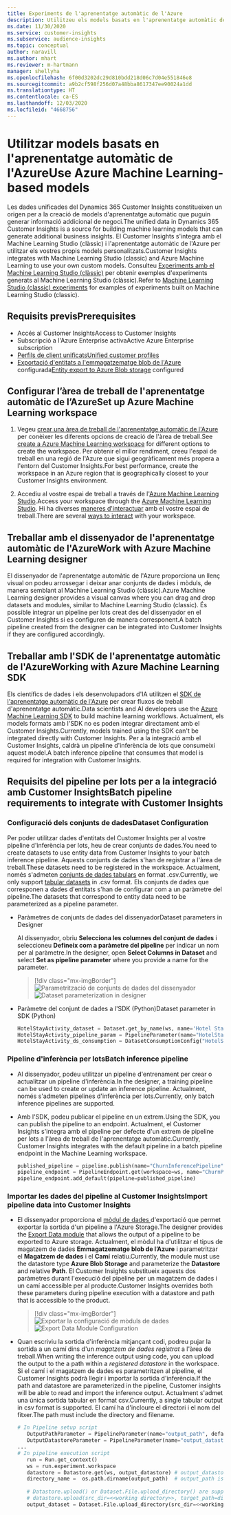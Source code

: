 ```yaml
---
title: Experiments de l'aprenentatge automàtic de l'Azure
description: Utilitzeu els models basats en l'aprenentatge automàtic de l'Azure al Dynamics 365 Customer Insights.
ms.date: 11/30/2020
ms.service: customer-insights
ms.subservice: audience-insights
ms.topic: conceptual
author: naravill
ms.author: mhart
ms.reviewer: m-hartmann
manager: shellyha
ms.openlocfilehash: 6f00d3202dc29d810bdd218d06c7d04e551846e8
ms.sourcegitcommit: a9b2cf598f256d07a48bba8617347ee90024a1dd
ms.translationtype: HT
ms.contentlocale: ca-ES
ms.lasthandoff: 12/03/2020
ms.locfileid: "4668756"
---
```

# <a name="use-azure-machine-learning-based-models"></a><span data-ttu-id="7871a-103">Utilitzar models basats en l'aprenentatge automàtic de l'Azure</span><span class="sxs-lookup"><span data-stu-id="7871a-103">Use Azure Machine Learning-based models</span></span>

<span data-ttu-id="7871a-104">Les dades unificades del Dynamics 365 Customer Insights constitueixen un origen per a la creació de models d'aprenentatge automàtic que puguin generar informació addicional de negoci.</span><span class="sxs-lookup"><span data-stu-id="7871a-104">The unified data in Dynamics 365 Customer Insights is a source for building machine learning models that can generate additional business insights.</span></span> <span data-ttu-id="7871a-105">El Customer Insights s'integra amb el Machine Learning Studio (clàssic) i l'aprenentatge automàtic de l'Azure per utilitzar els vostres propis models personalitzats.</span><span class="sxs-lookup"><span data-stu-id="7871a-105">Customer Insights integrates with Machine Learning Studio (classic) and Azure Machine Learning to use your own custom models.</span></span> <span data-ttu-id="7871a-106">Consulteu [Experiments amb el Machine Learning Studio (clàssic)](machine-learning-studio-experiments.md) per obtenir exemples d'experiments generats al Machine Learning Studio (clàssic).</span><span class="sxs-lookup"><span data-stu-id="7871a-106">Refer to [Machine Learning Studio (classic) experiments](machine-learning-studio-experiments.md) for examples of experiments built on Machine Learning Studio (classic).</span></span> 

## <a name="prerequisites"></a><span data-ttu-id="7871a-107">Requisits previs</span><span class="sxs-lookup"><span data-stu-id="7871a-107">Prerequisites</span></span>

- <span data-ttu-id="7871a-108">Accés al Customer Insights</span><span class="sxs-lookup"><span data-stu-id="7871a-108">Access to Customer Insights</span></span>
- <span data-ttu-id="7871a-109">Subscripció a l'Azure Enterprise activa</span><span class="sxs-lookup"><span data-stu-id="7871a-109">Active Azure Enterprise subscription</span></span>
- [<span data-ttu-id="7871a-110">Perfils de client unificats</span><span class="sxs-lookup"><span data-stu-id="7871a-110">Unified customer profiles</span></span>](data-unification.md)
- <span data-ttu-id="7871a-111">[Exportació d'entitats a l'emmagatzematge blob de l'Azure](export-azure-blob-storage.md) configurada</span><span class="sxs-lookup"><span data-stu-id="7871a-111">[Entity export to Azure Blob storage](export-azure-blob-storage.md) configured</span></span>

## <a name="set-up-azure-machine-learning-workspace"></a><span data-ttu-id="7871a-112">Configurar l’àrea de treball de l'aprenentatge automàtic de l’Azure</span><span class="sxs-lookup"><span data-stu-id="7871a-112">Set up Azure Machine Learning workspace</span></span>

1. <span data-ttu-id="7871a-113">Vegeu [crear una àrea de treball de l'aprenentatge automàtic de l'Azure](https://docs.microsoft.com/azure/machine-learning/concept-workspace#-create-a-workspace) per conèixer les diferents opcions de creació de l'àrea de treball.</span><span class="sxs-lookup"><span data-stu-id="7871a-113">See [create a Azure Machine Learning workspace](https://docs.microsoft.com/azure/machine-learning/concept-workspace#-create-a-workspace) for different options to create the workspace.</span></span> <span data-ttu-id="7871a-114">Per obtenir el millor rendiment, creeu l'espai de treball en una regió de l'Azure que sigui geogràficament més propera a l'entorn del Customer Insights.</span><span class="sxs-lookup"><span data-stu-id="7871a-114">For best performance, create the workspace in an Azure region that is geographically closest to your Customer Insights environment.</span></span>

1. <span data-ttu-id="7871a-115">Accediu al vostre espai de treball a través de l'[Azure Machine Learning Studio](https://ml.azure.com/).</span><span class="sxs-lookup"><span data-stu-id="7871a-115">Access your workspace through the [Azure Machine Learning Studio](https://ml.azure.com/).</span></span> <span data-ttu-id="7871a-116">Hi ha diverses [maneres d'interactuar](https://docs.microsoft.com/azure/machine-learning/concept-workspace#tools-for-workspace-interaction) amb el vostre espai de treball.</span><span class="sxs-lookup"><span data-stu-id="7871a-116">There are several [ways to interact](https://docs.microsoft.com/azure/machine-learning/concept-workspace#tools-for-workspace-interaction) with your workspace.</span></span>

## <a name="work-with-azure-machine-learning-designer"></a><span data-ttu-id="7871a-117">Treballar amb el dissenyador de l'aprenentatge automàtic de l'Azure</span><span class="sxs-lookup"><span data-stu-id="7871a-117">Work with Azure Machine Learning designer</span></span>

<span data-ttu-id="7871a-118">El dissenyador de l'aprenentatge automàtic de l'Azure proporciona un llenç visual on podeu arrossegar i deixar anar conjunts de dades i mòduls, de manera semblant al Machine Learning Studio (clàssic).</span><span class="sxs-lookup"><span data-stu-id="7871a-118">Azure Machine Learning designer provides a visual canvas where you can drag and drop datasets and modules, similar to Machine Learning Studio (classic).</span></span> <span data-ttu-id="7871a-119">És possible integrar un pipeline per lots creat des del dissenyador en el Customer Insights si es configuren de manera corresponent.</span><span class="sxs-lookup"><span data-stu-id="7871a-119">A batch pipeline created from the designer can be integrated into Customer Insights if they are configured accordingly.</span></span> 
   
## <a name="working-with-azure-machine-learning-sdk"></a><span data-ttu-id="7871a-120">Treballar amb l'SDK de l'aprenentatge automàtic de l'Azure</span><span class="sxs-lookup"><span data-stu-id="7871a-120">Working with Azure Machine Learning SDK</span></span>

<span data-ttu-id="7871a-121">Els científics de dades i els desenvolupadors d'IA utilitzen el [SDK de l'aprenentatge automàtic de l'Azure](https://docs.microsoft.com/python/api/overview/azure/ml/?view=azure-ml-py&preserve-view=true) per crear fluxos de treball d'aprenentatge automàtic.</span><span class="sxs-lookup"><span data-stu-id="7871a-121">Data scientists and AI developers use the [Azure Machine Learning SDK](https://docs.microsoft.com/python/api/overview/azure/ml/?view=azure-ml-py&preserve-view=true) to build machine learning workflows.</span></span> <span data-ttu-id="7871a-122">Actualment, els models formats amb l'SDK no es poden integrar directament amb el Customer Insights.</span><span class="sxs-lookup"><span data-stu-id="7871a-122">Currently, models trained using the SDK can't be integrated directly with Customer Insights.</span></span> <span data-ttu-id="7871a-123">Per a la integració amb el Customer Insights, caldrà un pipeline d'inferència de lots que consumeixi aquest model.</span><span class="sxs-lookup"><span data-stu-id="7871a-123">A batch inference pipeline that consumes that model is required for integration with Customer Insights.</span></span>

## <a name="batch-pipeline-requirements-to-integrate-with-customer-insights"></a><span data-ttu-id="7871a-124">Requisits del pipeline per lots per a la integració amb Customer Insights</span><span class="sxs-lookup"><span data-stu-id="7871a-124">Batch pipeline requirements to integrate with Customer Insights</span></span>

### <a name="dataset-configuration"></a><span data-ttu-id="7871a-125">Configuració dels conjunts de dades</span><span class="sxs-lookup"><span data-stu-id="7871a-125">Dataset Configuration</span></span>

<span data-ttu-id="7871a-126">Per poder utilitzar dades d'entitats del Customer Insights per al vostre pipeline d'inferència per lots, heu de crear conjunts de dades.</span><span class="sxs-lookup"><span data-stu-id="7871a-126">You need to create datasets to use entity data from Customer Insights to your batch inference pipeline.</span></span> <span data-ttu-id="7871a-127">Aquests conjunts de dades s'han de registrar a l'àrea de treball.</span><span class="sxs-lookup"><span data-stu-id="7871a-127">These datasets need to be registered in the workspace.</span></span> <span data-ttu-id="7871a-128">Actualment, només s'admeten [conjunts de dades tabulars](https://docs.microsoft.com/azure/machine-learning/how-to-create-register-datasets#tabulardataset) en format .csv.</span><span class="sxs-lookup"><span data-stu-id="7871a-128">Currently, we only support [tabular datasets](https://docs.microsoft.com/azure/machine-learning/how-to-create-register-datasets#tabulardataset) in .csv format.</span></span> <span data-ttu-id="7871a-129">Els conjunts de dades que corresponen a dades d'entitats s'han de configurar com a un paràmetre del pipeline.</span><span class="sxs-lookup"><span data-stu-id="7871a-129">The datasets that correspond to entity data need to be parameterized as a pipeline parameter.</span></span>
   
* <span data-ttu-id="7871a-130">Paràmetres de conjunts de dades del dissenyador</span><span class="sxs-lookup"><span data-stu-id="7871a-130">Dataset parameters in Designer</span></span>
   
     <span data-ttu-id="7871a-131">Al dissenyador, obriu **Selecciona les columnes del conjunt de dades** i seleccioneu **Defineix com a paràmetre del pipeline** per indicar un nom per al paràmetre.</span><span class="sxs-lookup"><span data-stu-id="7871a-131">In the designer, open **Select Columns in Dataset** and select **Set as pipeline parameter** where you provide a name for the parameter.</span></span>

     > [!div class="mx-imgBorder"]
     > <span data-ttu-id="7871a-132">![Parametrització de conjunts de dades del dissenyador](media/intelligence-designer-dataset-parameters.png "Parametrització de conjunts de dades del dissenyador")</span><span class="sxs-lookup"><span data-stu-id="7871a-132">![Dataset parameterization in designer](media/intelligence-designer-dataset-parameters.png "Dataset parameterization in designer")</span></span>
   
* <span data-ttu-id="7871a-133">Paràmetre del conjunt de dades a l'SDK (Python)</span><span class="sxs-lookup"><span data-stu-id="7871a-133">Dataset parameter in SDK (Python)</span></span>
   
   ```python
   HotelStayActivity_dataset = Dataset.get_by_name(ws, name='Hotel Stay Activity Data')
   HotelStayActivity_pipeline_param = PipelineParameter(name="HotelStayActivity_pipeline_param", default_value=HotelStayActivity_dataset)
   HotelStayActivity_ds_consumption = DatasetConsumptionConfig("HotelStayActivity_dataset", HotelStayActivity_pipeline_param)
   ```

### <a name="batch-inference-pipeline"></a><span data-ttu-id="7871a-134">Pipeline d'inferència per lots</span><span class="sxs-lookup"><span data-stu-id="7871a-134">Batch inference pipeline</span></span>
  
* <span data-ttu-id="7871a-135">Al dissenyador, podeu utilitzar un pipeline d'entrenament per crear o actualitzar un pipeline d'inferència.</span><span class="sxs-lookup"><span data-stu-id="7871a-135">In the designer, a training pipeline can be used to create or update an inference pipeline.</span></span> <span data-ttu-id="7871a-136">Actualment, només s'admeten pipelines d'inferència per lots.</span><span class="sxs-lookup"><span data-stu-id="7871a-136">Currently, only batch inference pipelines are supported.</span></span>

* <span data-ttu-id="7871a-137">Amb l'SDK, podeu publicar el pipeline en un extrem.</span><span class="sxs-lookup"><span data-stu-id="7871a-137">Using the SDK, you can publish the pipeline to an endpoint.</span></span> <span data-ttu-id="7871a-138">Actualment, el Customer Insights s'integra amb el pipeline per defecte d'un extrem de pipeline per lots a l'àrea de treball de l'aprenentatge automàtic.</span><span class="sxs-lookup"><span data-stu-id="7871a-138">Currently, Customer Insights integrates with the default pipeline in a batch pipeline endpoint in the Machine Learning workspace.</span></span>
   
   ```python
   published_pipeline = pipeline.publish(name="ChurnInferencePipeline", description="Published Churn Inference pipeline")
   pipeline_endpoint = PipelineEndpoint.get(workspace=ws, name="ChurnPipelineEndpoint") 
   pipeline_endpoint.add_default(pipeline=published_pipeline)
   ```

### <a name="import-pipeline-data-into-customer-insights"></a><span data-ttu-id="7871a-139">Importar les dades del pipeline al Customer Insights</span><span class="sxs-lookup"><span data-stu-id="7871a-139">Import pipeline data into Customer Insights</span></span>

* <span data-ttu-id="7871a-140">El dissenyador proporciona el [mòdul de dades ](https://docs.microsoft.com/azure/machine-learning/algorithm-module-reference/export-data)d'exportació que permet exportar la sortida d'un pipeline a l'Azure Storage.</span><span class="sxs-lookup"><span data-stu-id="7871a-140">The designer provides the [Export Data module](https://docs.microsoft.com/azure/machine-learning/algorithm-module-reference/export-data) that allows the output of a pipeline to be exported to Azure storage.</span></span> <span data-ttu-id="7871a-141">Actualment, el mòdul ha d'utilitzar el tipus de magatzem de dades **Emmagatzematge blob de l’Azure** i parametritzar el **Magatzem de dades** i el **Camí** relatiu.</span><span class="sxs-lookup"><span data-stu-id="7871a-141">Currently, the module must use the datastore type **Azure Blob Storage** and parameterize the **Datastore** and relative **Path**.</span></span> <span data-ttu-id="7871a-142">El Customer Insights substitueix aquests dos paràmetres durant l'execució del pipeline per un magatzem de dades i un camí accessible per al producte.</span><span class="sxs-lookup"><span data-stu-id="7871a-142">Customer Insights overrides both these parameters during pipeline execution with a datastore and path that is accessible to the product.</span></span>
   > [!div class="mx-imgBorder"]
   > <span data-ttu-id="7871a-143">![Exportar la configuració de mòduls de dades](media/intelligence-designer-importdata.png "Exportar la configuració de mòduls de dades")</span><span class="sxs-lookup"><span data-stu-id="7871a-143">![Export Data Module Configuration](media/intelligence-designer-importdata.png "Export Data Module Configuration")</span></span>
   
* <span data-ttu-id="7871a-144">Quan escriviu la sortida d'inferència mitjançant codi, podreu pujar la sortida a un camí dins d'un *magatzem de dades registrat* a l'àrea de treball.</span><span class="sxs-lookup"><span data-stu-id="7871a-144">When writing the inference output using code, you can upload the output to the a path within a *registered datastore* in the workspace.</span></span> <span data-ttu-id="7871a-145">Si el camí i el magatzem de dades es parametritzen al pipeline, el Customer Insights podrà llegir i importar la sortida d'inferència.</span><span class="sxs-lookup"><span data-stu-id="7871a-145">If the path and datastore are parameterized in the pipeline, Customer insights will be able to read and import the inference output.</span></span> <span data-ttu-id="7871a-146">Actualment s'admet una única sortida tabular en format csv.</span><span class="sxs-lookup"><span data-stu-id="7871a-146">Currently, a single tabular output in csv format is supported.</span></span> <span data-ttu-id="7871a-147">El camí ha d'incloure el directori i el nom del fitxer.</span><span class="sxs-lookup"><span data-stu-id="7871a-147">The path must include the directory and filename.</span></span>

   ```python
   # In Pipeline setup script
      OutputPathParameter = PipelineParameter(name="output_path", default_value="HotelChurnOutput/HotelChurnOutput.csv")
      OutputDatastoreParameter = PipelineParameter(name="output_datastore", default_value="workspaceblobstore")
   ...
   # In pipeline execution script
      run = Run.get_context()
      ws = run.experiment.workspace
      datastore = Datastore.get(ws, output_datastore) # output_datastore is parameterized
      directory_name =  os.path.dirname(output_path)  # output_path is parameterized.
      
      # Datastore.upload() or Dataset.File.upload_directory() are supported methods to uplaod the data
      # datastore.upload(src_dir=<<working directory>>, target_path=directory_name, overwrite=False, show_progress=True)
      output_dataset = Dataset.File.upload_directory(src_dir=<<working directory>>, target = (datastore, directory_name)) # Remove trailing "/" from directory_name
   ```

